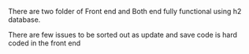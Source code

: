 There are two folder of Front end and Both end fully functional using h2 database. 

There are few issues to be sorted out as update and save code is hard coded in the front end
